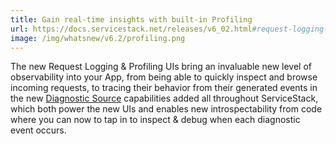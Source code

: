 ```yaml
---
title: Gain real-time insights with built-in Profiling
url: https://docs.servicestack.net/releases/v6_02.html#request-logging-profiling
image: /img/whatsnew/v6.2/profiling.png
---
```


The new Request Logging & Profiling UIs bring an invaluable new level of observability into your App, from being able to quickly inspect and browse incoming requests, to tracing their behavior from their generated events in the new [Diagnostic Source](https://docs.microsoft.com/en-us/dotnet/api/system.diagnostics.diagnosticsource?view=net-6.0) capabilities added all throughout ServiceStack, which both power the new UIs and enables new introspectability from code where you can now to tap in to inspect & debug when each diagnostic event occurs.
